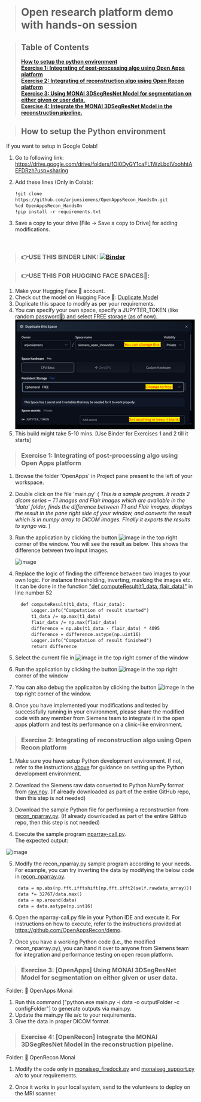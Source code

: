 > # Open research platform demo with hands-on session

> ## Table of Contents
>**[How to setup the python environment](#SetupEnvironment)**<br>
**[Exercise 1: Integrating of post-processing algo using Open Apps platform](#Exercise1)**<br>
**[Exercise 2: Integrating of reconstruction algo using Open Recon platform](#Exercise2)**<br>
**[Exercise 3: Using MONAI 3DSegResNet Model for segmentation on either given or user data.](#Exercise3)**<br>
**[Exercise 4: Integrate the MONAI 3DSegResNet Model in the reconstruction pipeline.](#Exercise4)**<br>

>## <a name='SetupEnvironment'></a>How to setup the Python environment
If you want to setup in Google Colab!
<br>
1. Go to following link: https://drive.google.com/drive/folders/1OI0DyGY1caFL1WzLbdIVoohhtAEFDRzh?usp=sharing

2. Add these lines (Only in Colab): 
   ```
   !git clone https://github.com/arjunsiemens/OpenAppsRecon_HandsOn.git
   %cd OpenAppsRecon_HandsOn
   !pip install -r requirements.txt
   ```
3. Save a copy to your drive [File -> Save a copy to Drive] for adding modifications.
<br>

> ### 👉USE THIS BINDER LINK: [![Binder](https://mybinder.org/badge_logo.svg)](https://mybinder.org/v2/gh/arjunsiemens/OpenAppsRecon_HandsOn.git/main?urlpath=%2Fdoc%2Ftree%2FSiemens_Workshop_Demo.ipynb)

> ### 👉USE THIS FOR HUGGING FACE SPACES🤗:
1. Make your Hugging Face 🤗 account.
2. Check out the model on Hugging Face 🤗: [Duplicate Model](https://huggingface.co/spaces/arjunsiemens/siemens_open_innovation/tree/main?duplicate=true)
3. Duplicate this space to modify as per your requirements.
4. You can specify your own space, specify a JUPYTER_TOKEN (like random password🤫) and select FREE storage (as of now).
![image](https://raw.githubusercontent.com/arjunsiemens/OpenAppsRecon_HandsOn/refs/heads/main/Huggingface%20Duplicate.png)
5. This build might take 5-10 mins. [Use Binder for Exercises 1 and 2 till it starts]

> ### <a name='Exercise1'></a>Exercise 1: Integrating of post-processing algo using Open Apps platform
1. Browse the folder 'OpenApps' in Project pane present to the left of your workspace.
2. Double click on the file 'main.py'
   ( *This is a sample program. 
     It reads 2 dicom series – T1 images and Flair images which are available in the 'data' folder, finds the difference between T1 and Flair images, displays the result in the pane right side of your window, 
     and converts the result which is in numpy array to DICOM images. Finally it exports the results to syngo via.* )
3. Run the application by clicking the button ![image](https://github.com/OpenAppsRecon/demo/assets/142770538/57f76a87-b6fe-41e7-9b06-cb5cdbec9122) in the top right corner of the window.
   You will see the result as below. This shows the difference between two input images.
   
   ![image](https://github.com/OpenAppsRecon/demo/assets/142770538/8c6724f9-21e5-41ea-8de0-d2785e333f93)
5. Replace the logic of finding the difference between two images to your own logic. For instance thresholding, inverting, masking the images etc.
   It can be done in the function ["def computeResult(t1_data, flair_data)"](https://github.com/OpenAppsRecon/demo/blob/main/OpenApps/main.py#L52) in line number 52
  
   ```
     def computeResult(t1_data, flair_data):  
         Logger.info("Computation of result started")
         t1_data /= np.max(t1_data)
         flair_data /= np.max(flair_data)
         difference = np.abs(t1_data - flair_data) * 4095
         difference = difference.astype(np.uint16)
         Logger.info("Computation of result finished")
         return difference
   ```
6. Select the current file in ![image](https://github.com/OpenAppsRecon/demo/assets/142770538/b6fc629e-a4c2-4d9d-b0c2-c08e64a72e06) in the top right corner of the window
7. Run the application by clicking the button ![image](https://github.com/OpenAppsRecon/demo/assets/142770538/57f76a87-b6fe-41e7-9b06-cb5cdbec9122) in the top right corner of the window
8. You can also debug the applicaiton by clicking the button ![image](https://github.com/OpenAppsRecon/demo/assets/142770538/a2e80267-a69f-43d2-91e0-a8340d24ca6d) in the top right corner of the window.
9. Once you have implemented your modifications and tested by successfully running in your environment, please share the modified code with any member from Siemens team to integrate it in the open apps platform and test its performance on a clinic-like environment. 


> ### <a name='Exercise2'></a>Exercise 2: Integrating of reconstruction algo using Open Recon platform

1. Make sure you have setup Python development environment. If not, refer to the instructions [above](#SetupEnvironment) for guidance on setting up the Python development environment.

2. Download the Siemens raw data converted to Python NumPy format from [raw.npy](https://github.com/OpenAppsRecon/demo/tree/main/OpenRecon/raw.npy).
   (If already downloaded as part of the entire GitHub repo, then this step is not needed)

3. Download the sample Python file for performing a reconstruction from [recon_nparray.py](https://github.com/OpenAppsRecon/demo/tree/main/OpenRecon/recon_nparray.py).
   (If already downloaded as part of the entire GitHub repo, then this step is not needed)

4. Execute the sample program [nparray-call.py](https://github.com/OpenAppsRecon/demo/tree/main/OpenRecon/nparray-call.py).
<BR>The expected output:
   
![image](https://github.com/OpenAppsRecon/demo/assets/142770538/a38d85fa-d3ed-489d-9025-0b3a24114583)

5. Modify the recon_nparray.py sample program according to your needs. For example, you can try inverting the data by modifying the below code in [recon_nparray.py](https://github.com/OpenAppsRecon/demo/tree/main/OpenRecon/recon_nparray.py#L13).
   
        data = np.abs(np.fft.ifftshift(np.fft.ifft2(self.rawdata_array)))
        data *= 32767/data.max()
        data = np.around(data)
        data = data.astype(np.int16)

6. Open the nparray-call.py file in your Python IDE and execute it. For instructions on how to execute, refer to the instructions provided at https://github.com/OpenAppsRecon/demo.

7. Once you have a working Python code (i.e., the modified recon_nparray.py), you can hand it over to anyone from Siemens team for integration and performance testing on open recon platform.

> ### <a name='Exercise3'></a>Exercise 3: [OpenApps] Using MONAI 3DSegResNet Model for segmentation on either given or user data.
Folder: 📂 OpenApps Monai

1. Run this command ["python.exe main.py -i data -o outputFolder -c configFolder"] to generate outputs via main.py.
2. Update the main.py file a/c to your requirements.
3. Give the data in proper DICOM format.

> ### <a name='Exercise4'></a>Exercise 4: [OpenRecon] Integrate the MONAI 3DSegResNet Model in the reconstruction pipeline.
Folder: 📂 OpenRecon Monai

1. Modify the code only in [monaiseg_firedock.py](https://github.com/arjunsiemens/OpenAppsRecon_HandsOn/blob/main/OpenRecon%20Monai/monaiseg_firedock.py) and [monaiseg_support.py](https://github.com/arjunsiemens/OpenAppsRecon_HandsOn/blob/main/OpenRecon%20Monai/monaiseg_support.py) a/c to your requirements.

2. Once it works in your local system, send to the volunteers to deploy on the MRI scanner.